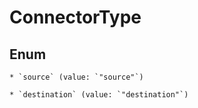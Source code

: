 # ConnectorType

## Enum


    * `source` (value: `"source"`)

    * `destination` (value: `"destination"`)